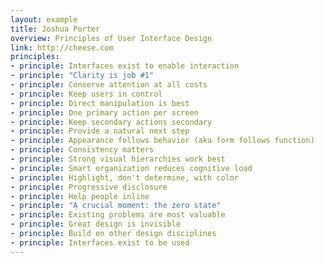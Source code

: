 ```yaml
---
layout: example
title: Joshua Porter
overview: Principles of User Interface Design
link: http://cheese.com
principles:
- principle: Interfaces exist to enable interaction
- principle: "Clarity is job #1"
- principle: Conserve attention at all costs
- principle: Keep users in control
- principle: Direct manipulation is best
- principle: One primary action per screen
- principle: Keep secondary actions secondary
- principle: Provide a natural next step
- principle: Appearance follows behavior (aka form follows function)
- principle: Consistency matters
- principle: Strong visual hierarchies work best
- principle: Smart organization reduces cognitive load
- principle: Highlight, don't determine, with color
- principle: Progressive disclosure
- principle: Help people inline
- principle: "A crucial moment: the zero state"
- principle: Existing problems are most valuable
- principle: Great design is invisible
- principle: Build on other design disciplines
- principle: Interfaces exist to be used   
---
```

